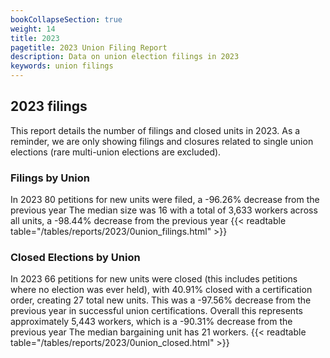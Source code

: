 ```yaml
---
bookCollapseSection: true
weight: 14
title: 2023
pagetitle: 2023 Union Filing Report
description: Data on union election filings in 2023
keywords: union filings
---
```


## 2023 filings

This report details the number of filings and closed units in 2023. As a reminder, we are only showing filings and closures related to single union elections (rare multi-union elections are excluded).

### Filings by Union
In 2023 80 petitions for new units were filed, a -96.26% decrease from the previous year The median size was 16 with a total of 3,633 workers across all units, a -98.44% decrease from the previous year
{{< readtable table="/tables/reports/2023/0union_filings.html" >}}

### Closed Elections by Union
In 2023 66 petitions for new units were closed (this includes petitions where no election was ever held), with 40.91% closed with a certification order, creating 27 total new units. This was a -97.56% decrease from the previous year in successful union certifications. Overall this represents approximately 5,443 workers, which is a -90.31% decrease from the previous year The median bargaining unit has 21 workers.
{{< readtable table="/tables/reports/2023/0union_closed.html" >}}
